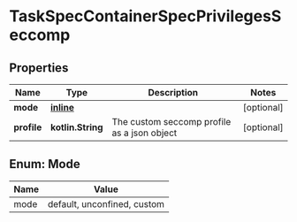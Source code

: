 # TaskSpecContainerSpecPrivilegesSeccomp

## Properties

| Name        | Type                | Description                                 | Notes      |
|-------------|---------------------|---------------------------------------------|------------|
| **mode**    | [**inline**](#Mode) |                                             | [optional] |
| **profile** | **kotlin.String**   | The custom seccomp profile as a json object | [optional] |

<a id="Mode"></a>

## Enum: Mode

| Name | Value                       |
|------|-----------------------------|
| mode | default, unconfined, custom |



